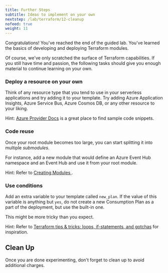 ```yaml
---
title: Further Steps
subtitle: Ideas to implement on your own
nextstep: /lab/terraform/12-cleanup
nofeed: true
weight: 11
---
```


Congratulations! You've reached the end of the guided lab. You've learned the basics of developing and deploying Terraform modules.

Of course, we've only scratched the surface of Terraform capabilities. If you still have time and passion, the following tasks should give you enough material to continue learning on your own.

### Deploy a resource on your own

Think of any resource type that you tend to use in your serverless applications and try adding it to your template. Try adding Azure Application Insights, Azure Service Bus, Azure Cosmos DB, or any other resource to your liking.

Hint: [Azure Provider Docs](https://www.terraform.io/docs/providers/azurerm/index.html) is a great place to find sample code snippets.

### Code reuse

Once your root module becomes too large, you can start splitting it into multiple *submodules*.

For instance, add a new module that would define an Azure Event Hub namespace and an Event Hub and use it from your root module.

Hint: Refer to [Creating Modules ](https://www.terraform.io/docs/modules/index.html).

### Use conditions

Add an extra variable to your template called `new_plan`. If the value of this variable is anything but `yes`, do not create a new Consumption Plan as a part of the deployment, but use the built-in one.

This might be more tricky than you expect.

Hint: Refer to [Terraform tips & tricks: loops, if-statements, and gotchas](https://blog.gruntwork.io/terraform-tips-tricks-loops-if-statements-and-gotchas-f739bbae55f9) for inspiration.

## Clean Up

Once you are done experimenting, don't forget to clean up to avoid additional charges.
